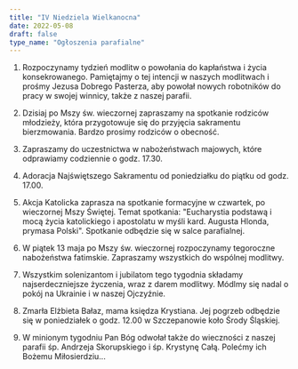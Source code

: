```yaml
---
title: "IV Niedziela Wielkanocna"
date: 2022-05-08
draft: false
type_name: "Ogłoszenia parafialne"
---
```


1. Rozpoczynamy tydzień modlitw o powołania do kapłaństwa i życia konsekrowanego. Pamiętajmy o tej intencji w naszych modlitwach i prośmy Jezusa Dobrego Pasterza, aby powołał nowych robotników do pracy w swojej winnicy, także z naszej parafii.

2. Dzisiaj po Mszy św. wieczornej zapraszamy na spotkanie rodziców młodzieży, która przygotowuje się do przyjęcia sakramentu bierzmowania. Bardzo prosimy rodziców o obecność.

3. Zapraszamy do uczestnictwa w nabożeństwach majowych, które odprawiamy codziennie o godz. 17.30.

4. Adoracja Najświętszego Sakramentu od poniedziałku do piątku od godz. 17.00.

5. Akcja Katolicka zaprasza na spotkanie formacyjne w czwartek, po wieczornej Mszy Świętej. Temat spotkania: "Eucharystia podstawą i mocą życia katolickiego i apostolatu w myśli kard. Augusta Hlonda, prymasa Polski". Spotkanie odbędzie się w salce parafialnej.

6. W piątek 13 maja po Mszy św. wieczornej rozpoczynamy tegoroczne nabożeństwa fatimskie. Zapraszamy wszystkich do wspólnej modlitwy.

7. Wszystkim solenizantom i jubilatom tego tygodnia składamy najserdeczniejsze życzenia, wraz z darem modlitwy. Módlmy się nadal o pokój na Ukrainie i w naszej Ojczyźnie.

8. Zmarła Elżbieta Bałaz, mama księdza Krystiana. Jej pogrzeb odbędzie się w poniedziałek o godz. 12.00 w Szczepanowie koło Środy Śląskiej.

9. W minionym tygodniu Pan Bóg odwołał także do wieczności z naszej parafii śp. Andrzeja Skorupskiego i śp. Krystynę Całą. Polećmy ich Bożemu Miłosierdziu...
